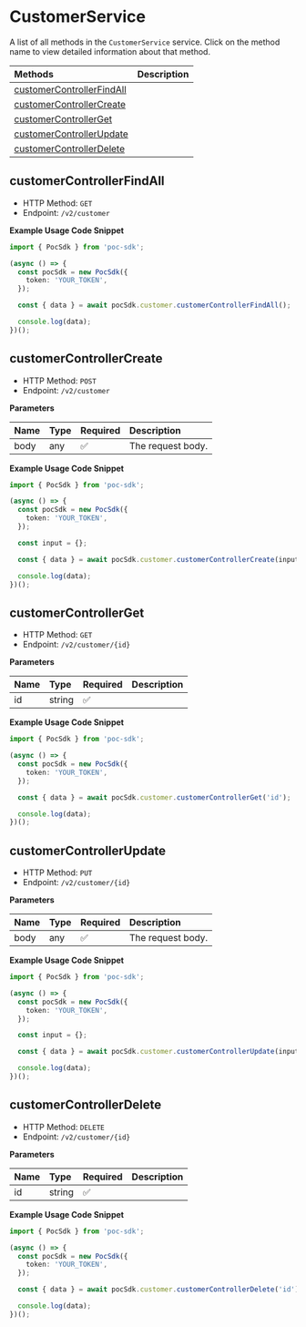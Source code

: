 # CustomerService

A list of all methods in the `CustomerService` service. Click on the method name to view detailed information about that method.

| Methods                                                 | Description |
| :------------------------------------------------------ | :---------- |
| [customerControllerFindAll](#customercontrollerfindall) |             |
| [customerControllerCreate](#customercontrollercreate)   |             |
| [customerControllerGet](#customercontrollerget)         |             |
| [customerControllerUpdate](#customercontrollerupdate)   |             |
| [customerControllerDelete](#customercontrollerdelete)   |             |

## customerControllerFindAll

- HTTP Method: `GET`
- Endpoint: `/v2/customer`

**Example Usage Code Snippet**

```typescript
import { PocSdk } from 'poc-sdk';

(async () => {
  const pocSdk = new PocSdk({
    token: 'YOUR_TOKEN',
  });

  const { data } = await pocSdk.customer.customerControllerFindAll();

  console.log(data);
})();
```

## customerControllerCreate

- HTTP Method: `POST`
- Endpoint: `/v2/customer`

**Parameters**

| Name | Type | Required | Description       |
| :--- | :--- | :------- | :---------------- |
| body | any  | ✅       | The request body. |

**Example Usage Code Snippet**

```typescript
import { PocSdk } from 'poc-sdk';

(async () => {
  const pocSdk = new PocSdk({
    token: 'YOUR_TOKEN',
  });

  const input = {};

  const { data } = await pocSdk.customer.customerControllerCreate(input);

  console.log(data);
})();
```

## customerControllerGet

- HTTP Method: `GET`
- Endpoint: `/v2/customer/{id}`

**Parameters**

| Name | Type   | Required | Description |
| :--- | :----- | :------- | :---------- |
| id   | string | ✅       |             |

**Example Usage Code Snippet**

```typescript
import { PocSdk } from 'poc-sdk';

(async () => {
  const pocSdk = new PocSdk({
    token: 'YOUR_TOKEN',
  });

  const { data } = await pocSdk.customer.customerControllerGet('id');

  console.log(data);
})();
```

## customerControllerUpdate

- HTTP Method: `PUT`
- Endpoint: `/v2/customer/{id}`

**Parameters**

| Name | Type | Required | Description       |
| :--- | :--- | :------- | :---------------- |
| body | any  | ✅       | The request body. |

**Example Usage Code Snippet**

```typescript
import { PocSdk } from 'poc-sdk';

(async () => {
  const pocSdk = new PocSdk({
    token: 'YOUR_TOKEN',
  });

  const input = {};

  const { data } = await pocSdk.customer.customerControllerUpdate(input);

  console.log(data);
})();
```

## customerControllerDelete

- HTTP Method: `DELETE`
- Endpoint: `/v2/customer/{id}`

**Parameters**

| Name | Type   | Required | Description |
| :--- | :----- | :------- | :---------- |
| id   | string | ✅       |             |

**Example Usage Code Snippet**

```typescript
import { PocSdk } from 'poc-sdk';

(async () => {
  const pocSdk = new PocSdk({
    token: 'YOUR_TOKEN',
  });

  const { data } = await pocSdk.customer.customerControllerDelete('id');

  console.log(data);
})();
```

<!-- This file was generated by liblab | https://liblab.com/ -->
